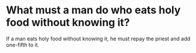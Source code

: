 # What must a man do who eats holy food without knowing it?

If a man eats holy food without knowing it, he must repay the priest and add one-fifth to it.
